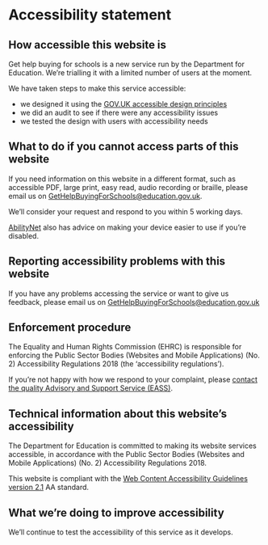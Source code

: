# **Accessibility statement**


## **How accessible this website is**

Get help buying for schools is a new service run by the Department for Education. We’re trialling it with a limited number of users at the moment.

We have taken steps to make this service accessible:



* we designed it using the [GOV.UK accessible design principles](https://design-system.service.gov.uk/accessibility/)
* we did an audit to see if there were any accessibility issues
* we tested the design with users with accessibility needs


## **What to do if you cannot access parts of this website**

If you need information on this website in a different format, such as accessible PDF, large print, easy read, audio recording or braille, please email us on GetHelpBuyingForSchools@education.gov.uk.

We’ll consider your request and respond to you within 5 working days.

[AbilityNet](https://mcmw.abilitynet.org.uk/) also has advice on making your device easier to use if you’re disabled.


## **Reporting accessibility problems with this website**

If you have any problems accessing the service or want to give us feedback, please email us on GetHelpBuyingForSchools@education.gov.uk


## **Enforcement procedure**

The Equality and Human Rights Commission (EHRC) is responsible for enforcing the Public Sector Bodies (Websites and Mobile Applications) (No. 2) Accessibility Regulations 2018 (the ‘accessibility regulations’).

If you’re not happy with how we respond to your complaint, please [contact the quality Advisory and Support Service (EASS)](https://www.equalityadvisoryservice.com/).


## **Technical information about this website’s accessibility**

The Department for Education is committed to making its website services accessible, in accordance with the Public Sector Bodies (Websites and Mobile Applications) (No. 2) Accessibility Regulations 2018.

This website is compliant with the [Web Content Accessibility Guidelines version 2.1](https://www.w3.org/TR/WCAG21) AA standard.


## **What we’re doing to improve accessibility**

We’ll continue to test the accessibility of this service as it develops.
